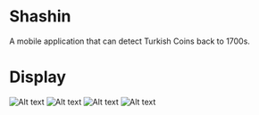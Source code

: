 # Shashin

A mobile application that can detect Turkish Coins back to 1700s.  

# Display
![Alt text](./assets/photos/ph1.jpeg?raw=true "Main Menu")
![Alt text](./assets/photos/ph2.jpeg?raw=true "Taking Photo")
![Alt text](./assets/photos/ph3.jpeg?raw=true "Verification")
![Alt text](./assets/photos/ph4.jpeg?raw=true "Information Display")
